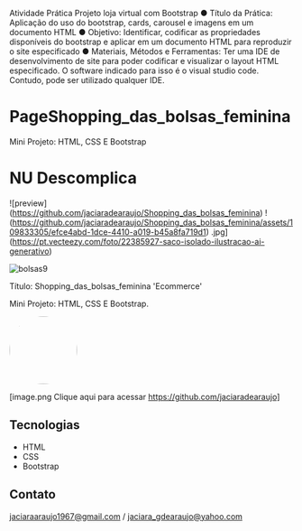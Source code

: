 Atividade Prática
Projeto loja virtual com Bootstrap
● Título da Prática: Aplicação do uso do bootstrap, cards, carousel e imagens em um documento
HTML
● Objetivo: Identificar, codificar as propriedades disponíveis do bootstrap e aplicar em
um documento HTML para reproduzir o site especificado
● Materiais, Métodos e Ferramentas: Ter uma IDE de desenvolvimento de site para
poder codificar e visualizar o layout HTML especificado. O software indicado para isso é o visual
studio code. Contudo, pode ser utilizado qualquer IDE.
# PageShopping_das_bolsas_feminina 
Mini Projeto: HTML, CSS E Bootstrap

# NU Descomplica

![preview] (https://github.com/jaciaradearaujo/Shopping_das_bolsas_feminina)
!(https://github.com/jaciaradearaujo/Shopping_das_bolsas_feminina/assets/109833305/efce4abd-1dce-4410-a019-b45a8fa719d1)
.jpg](https://pt.vecteezy.com/foto/22385927-saco-isolado-ilustracao-ai-generativo)

![bolsas9](https://github.com/jaciaradearaujo/Shopping_das_bolsas_feminina/assets/109833305/c3beab3a-4e56-4b71-834f-9f84bac14f73)


Título: Shopping_das_bolsas_feminina 'Ecommerce'

Mini Projeto: HTML, CSS E Bootstrap.

 <img src="bolsas9.jpg" alt="" style="height: 120px;  border-radius: 100px; border: 100px;" class="imgTeam borderGreen">

[image.png Clique aqui para acessar https://github.com/jaciaradearaujo]

## Tecnologias

- HTML
- CSS
- Bootstrap


## Contato

jaciaraaraujo1967@gmail.com / jaciara_gdearaujo@yahoo.com
